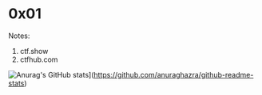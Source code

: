 # 0x01
Notes:
1. ctf.show
2. ctfhub.com


![Anurag's GitHub stats](https://github-readme-stats.vercel.app/api?username=DeTie)](https://github.com/anuraghazra/github-readme-stats)
